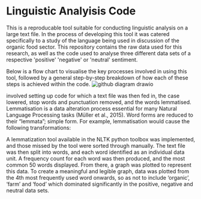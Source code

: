 # Linguistic Analyisis Code

This is a reproducable tool suitable for conducting linguistic analysis on a large text file. In the process of developing this tool it was catered specifically to a study of the language being used in discussion of the organic food sector. This repository contains the raw data used for this research, as well as the code used to analyse three different data sets of a respective 'positive' 'negative' or 'neutral' sentiment.

Below is a flow chart to visualise the key processes involved in using this tool, followed by a general step-by-step breakdown of how each of these steps is achieved within the code.
![github diagram drawio](https://github.com/elviehatescoding/ICPU-Final-Project/assets/169135173/f98ae1ab-6922-4774-83a9-dac7bb9a9bef)



involved setting up code for which a text file was then fed in, the case lowered, stop words and punctuation removed, and the words lemmatised. Lemmatisation is a data alteration process essential for many Natural Language Processing tasks (Müller et al., 2015). Word forms are reduced to their “lemmata”; simple form. For example, lemmatisation would cause the following transformations:

A lemmatization tool available in the NLTK python toolbox was implemented, and those missed by the tool were sorted through manually. 
The text file was then split into words, and each word identified as an individual data unit. A frequency count for each word was then produced, and the most common 50 words displayed. From there, a graph was plotted to represent this data. To create a meaningful and legible graph, data was plotted from the 4th most frequently used word onwards, so as not to include ‘organic’, ‘farm’ and ‘food’ which dominated significantly in the positive, negative and neutral data sets.

